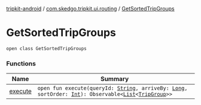[tripkit-android](../../index.md) / [com.skedgo.tripkit.ui.routing](../index.md) / [GetSortedTripGroups](./index.md)

# GetSortedTripGroups

`open class GetSortedTripGroups`

### Functions

| Name | Summary |
|---|---|
| [execute](execute.md) | `open fun execute(queryId: `[`String`](https://kotlinlang.org/api/latest/jvm/stdlib/kotlin/-string/index.html)`, arriveBy: `[`Long`](https://kotlinlang.org/api/latest/jvm/stdlib/kotlin/-long/index.html)`, sortOrder: `[`Int`](https://kotlinlang.org/api/latest/jvm/stdlib/kotlin/-int/index.html)`): Observable<`[`List`](https://kotlinlang.org/api/latest/jvm/stdlib/kotlin.collections/-list/index.html)`<`[`TripGroup`](../../skedgo.tripkit.routing/-trip-group/index.md)`>>` |
